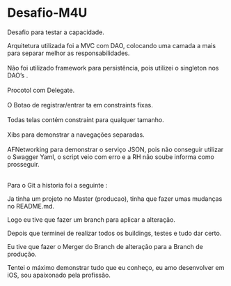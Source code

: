 # Desafio-M4U
Desafio para testar a capacidade. 
<br />

Arquitetura utilizada foi a MVC com DAO, colocando uma camada a mais para separar melhor as responsabilidades.
<br /><br />
Não foi utilizado framework para persistência, pois utilizei o singleton nos DAO’s . 
<br /><br />
Procotol com Delegate.
<br /><br />
O Botao de registrar/entrar ta em constraints fixas. 
<br /><br />
Todas telas contém constraint para qualquer tamanho.
<br /><br />
Xibs para demonstrar a navegações separadas.
<br /><br />
AFNetworking para demonstrar o serviço JSON, pois não conseguir utilizar o Swagger Yaml, o script veio com erro e a RH não soube informa como prosseguir. 
<br /><br />


<p> Para o Git a historia foi a seguinte : </p>
<p>Ja tinha um projeto no Master (producao), tinha que fazer umas mudanças no README.md.</p>
<p>Logo eu tive que fazer um branch para aplicar a alteração.</p>
<p>Depois que terminei de realizar todos os buildings, testes e tudo dar certo.</p>
<p>Eu tive que fazer o Merger do Branch de alteração para a Branch de produção. </p>


Tentei o máximo demonstrar tudo que eu conheço, eu amo desenvolver em iOS, sou apaixonado pela profissão.
<br /><br />
